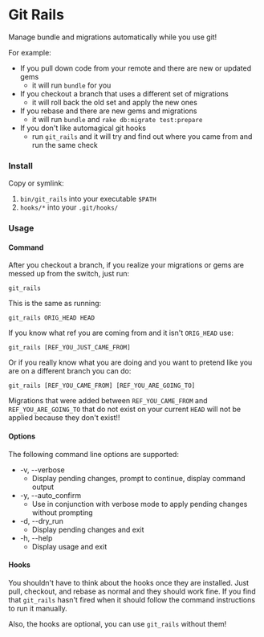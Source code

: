 Git Rails
=========

Manage bundle and migrations automatically while you use git!

For example:

- If you pull down code from your remote and there are new or updated gems
  * it will run `bundle` for you
- If you checkout a branch that uses a different set of migrations
  * it will roll back the old set and apply the new ones
- If you rebase and there are new gems and migrations
  * it will run `bundle` and `rake db:migrate test:prepare`
- If you don't like automagical git hooks
  * run `git_rails` and it will try and find out where you came from and run the same check

### Install

Copy or symlink:

1. `bin/git_rails` into your executable `$PATH`
2. `hooks/*` into your `.git/hooks/`

### Usage

#### Command

After you checkout a branch, if you realize your migrations or gems are messed up from the switch, just run:

`git_rails`

This is the same as running:

`git_rails ORIG_HEAD HEAD`

If you know what ref you are coming from and it isn't `ORIG_HEAD` use:

`git_rails [REF_YOU_JUST_CAME_FROM]`

Or if you really know what you are doing and you want to pretend like you are on a different branch you can do:

`git_rails [REF_YOU_CAME_FROM] [REF_YOU_ARE_GOING_TO]`

Migrations that were added between `REF_YOU_CAME_FROM` and `REF_YOU_ARE_GOING_TO` that do not exist on your current `HEAD` will not be applied because they don't exist!!

#### Options

The following command line options are supported:

* -v, --verbose
  * Display pending changes, prompt to continue, display command output
* -y, --auto_confirm
  * Use in conjunction with verbose mode to apply pending changes without prompting
* -d, --dry_run
  * Display pending changes and exit
* -h, --help
  * Display usage and exit

#### Hooks

You shouldn't have to think about the hooks once they are installed. Just pull, checkout, and rebase as normal and they should work fine. If you find that `git_rails` hasn't fired when it should follow the command instructions to run it manually.

Also, the hooks are optional, you can use `git_rails` without them!
